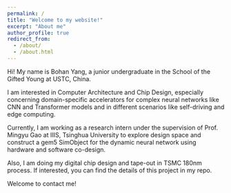 ```yaml
---
permalink: /
title: "Welcome to my website!"
excerpt: "About me"
author_profile: true
redirect_from: 
  - /about/
  - /about.html
---
```


Hi! My name is Bohan Yang, a junior undergraduate in the School of the Gifted Young at USTC, China. 

I am interested in Computer Architecture and Chip Design, especially concerning domain-specific accelerators for complex neural networks like CNN and Transformer models and in different scenarios like self-driving and edge computing.

Currently, I am working as a research intern under the supervision of Prof. Mingyu Gao at IIIS, Tsinghua University to explore design space and construct a gem5 SimObject for the dynamic neural network using hardware and software co-design.

Also, I am doing my digital chip design and tape-out in TSMC 180nm process. If interested, you can find the details of this project in my repo.

Welcome to contact me!



 
